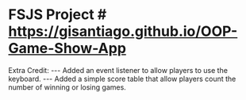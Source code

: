 # FSJS Project #  https://gisantiago.github.io/OOP-Game-Show-App

Extra Credit: 
--- Added an event listener to allow players to use the        keyboard.
--- Added a simple score table that allow players count        the number of winning or losing games.
